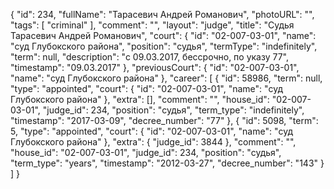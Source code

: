 {
    "id": 234,
    "fullName": "Тарасевич Андрей Романович",
    "photoURL": "",
    "tags": [
        "criminal"
    ],
    "comment": "",
    "layout": "judge",
    "title": "Судья Тарасевич Андрей Романович",
    "court": {
        "id": "02-007-03-01",
        "name": "суд Глубокского района",
        "position": "судья",
        "termType": "indefinitely",
        "term": null,
        "description": "c 09.03.2017, бессрочно, по указу 77",
        "timestamp": "09.03.2017"
    },
    "previousCourt": {
        "id": "02-007-03-01",
        "name": "суд Глубокского района"
    },
    "career": [
        {
            "id": 58986,
            "term": null,
            "type": "appointed",
            "court": {
                "id": "02-007-03-01",
                "name": "суд Глубокского района"
            },
            "extra": [],
            "comment": "",
            "house_id": "02-007-03-01",
            "judge_id": 234,
            "position": "судья",
            "term_type": "indefinitely",
            "timestamp": "2017-03-09",
            "decree_number": "77"
        },
        {
            "id": 5098,
            "term": 5,
            "type": "appointed",
            "court": {
                "id": "02-007-03-01",
                "name": "суд Глубокского района"
            },
            "extra": {
                "judge_id": 3844
            },
            "comment": "",
            "house_id": "02-007-03-01",
            "judge_id": 234,
            "position": "судья",
            "term_type": "years",
            "timestamp": "2012-03-27",
            "decree_number": "143"
        }
    ]
}